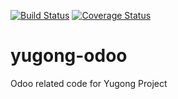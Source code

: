 [![Build Status](https://travis-ci.com/Elico-Corp/yugong-odoo.svg?token=TODO&branch=10.0)](https://travis-ci.com/Elico-Corp/yugong-odoo)
[![Coverage Status](https://coveralls.io/repos/github/Elico-Corp/yugong-odoo/badge.svg?branch=10.0&t=TODO)](https://coveralls.io/github/Elico-Corp/yugong-odoo?branch=10.0)

# yugong-odoo
Odoo related code for Yugong Project
